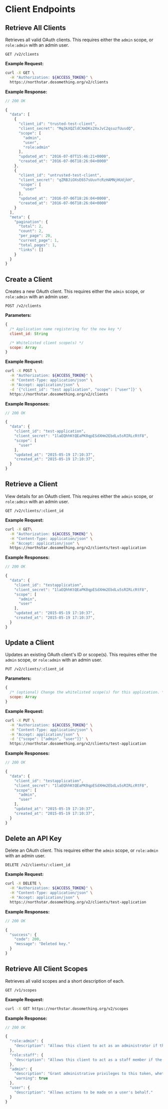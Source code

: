 # Client Endpoints

## Retrieve All Clients
Retrieves all valid OAuth clients. This requires either the `admin` scope, or `role:admin` with an admin user.

```
GET /v2/clients
```

**Example Request:**
```sh
curl -X GET \
  -H "Authorization: ${ACCESS_TOKEN}" \
  https://northstar.dosomething.org/v2/clients
```

**Example Response:**
```js
// 200 OK

{
  "data": [
    {
      "client_id": "trusted-test-client",
      "client_secret": "Mq3kXQZldCXmDKs2XxJvC2qsuzfUusdQ",
      "scope": [
        "admin",
        "user",
        "role:admin"
      ],
      "updated_at": "2016-07-07T15:46:21+0000",
      "created_at": "2016-07-06T18:26:04+0000"
    },
    {
      "client_id": "untrusted-test-client",
      "client_secret": "qZRBJiOXsE657sUuvYcRzHAMNjHUdjkH",
      "scope": [
        "user"
      ],
      "updated_at": "2016-07-06T18:26:04+0000",
      "created_at": "2016-07-06T18:26:04+0000"
    }
  ],
  "meta": {
    "pagination": {
      "total": 2,
      "count": 2,
      "per_page": 20,
      "current_page": 1,
      "total_pages": 1,
      "links": []
    }
  }
}
```

## Create a Client
Creates a new OAuth client. This requires either the `admin` scope, or `role:admin` with an admin user.

```
POST /v2/clients
```

**Parameters:**

```js
{
  /* Application name registering for the new key */
  client_id: String

  /* Whitelisted client scope(s) */
  scope: Array
}
```

**Example Request:**
```sh
curl -X POST \
  -H "Authorization: ${ACCESS_TOKEN}" \
  -H "Content-Type: application/json" \
  -H "Accept: application/json" \
  -d '{"client_id": "test application", "scope": ["user"]}' \
  https://northstar.dosomething.org/v2/clients
```


**Example Responses:**
```js
// 200 OK

{
  "data": {
    "client_id": "test-application",
    "client_secret": "1laEQhhKtQEaPK0qpESdXHm2EbdLu5sRIRLcRtF8",
    "scope": [
      "user"
    ],
    "updated_at": "2015-05-19 17:10:37",
    "created_at": "2015-05-19 17:10:37",
  }
}
```

## Retrieve a Client
View details for an OAuth client. This requires either the `admin` scope, or `role:admin` with an admin user.

```
GET /v2/clients/:client_id
```

**Example Request:**
```sh
curl -X GET\
  -H "Authorization: ${ACCESS_TOKEN}" \
  -H "Content-Type: application/json" \
  -H "Accept: application/json" \
  https://northstar.dosomething.org/v2/clients/test-application
```


**Example Responses:**
```js
// 200 OK

{
  "data": {
    "client_id": "testapplication",
    "client_secret": "1laEQhhKtQEaPK0qpESdXHm2EbdLu5sRIRLcRtF8",
    "scope": [
      "admin",
      "user"
    ],
    "updated_at": "2015-05-19 17:10:37",
    "created_at": "2015-05-19 17:10:37",
  }
}
```

## Update a Client
Updates an existing OAuth client's ID or scope(s). This requires either the `admin` scope, or `role:admin` with an admin user.

```
PUT /v2/clients/:client_id
```

**Parameters:**

```js
{
  /* (optional) Change the whitelisted scope(s) for this application. */
  scope: Array
}
```

**Example Request:**
```sh
curl -X PUT \
  -H "Authorization: ${ACCESS_TOKEN}" \
  -H "Content-Type: application/json" \
  -H "Accept: application/json" \
  -d '{"scope": ["admin", "user"]}' \
  https://northstar.dosomething.org/v2/clients/test-application
```


**Example Responses:**
```js
// 200 OK

{
  "data": {
    "client_id": "testapplication",
    "client_secret": "1laEQhhKtQEaPK0qpESdXHm2EbdLu5sRIRLcRtF8",
    "scope": [
      "admin",
      "user"
    ],
    "updated_at": "2015-05-19 17:10:37",
    "created_at": "2015-05-19 17:10:37",
  }
}
```


## Delete an API Key
Delete an OAuth client. This requires either the `admin` scope, or `role:admin` with an admin user.

```
DELETE /v2/clients/:client_id
```


**Example Request:**
```sh
curl -X DELETE \
  -H "Authorization: ${ACCESS_TOKEN}" \
  -H "Content-Type: application/json" \
  -H "Accept: application/json" \
  https://northstar.dosomething.org/v2/clients/test-application
```


**Example Responses:**
```js
// 200 OK

{
  "success": {
    "code": 200,
    "message": "Deleted key."
  }
}
```

## Retrieve All Client Scopes
Retrieves all valid scopes and a short description of each.

```
GET /v1/scopes
```

**Example Request:**
```sh
curl -X GET https://northstar.dosomething.org/v2/scopes
```

**Example Response:**
```js
// 200 OK

{
  "role:admin": {
    "description": "Allows this client to act as an administrator if the user has that role."
  },
  "role:staff": {
    "description": "Allows this client to act as a staff member if the user has that role."
  },
  "admin": {
    "description": "Grant administrative privileges to this token, whether or not the user has the admin role.",
    "warning": true
  },
  "user": {
    "description": "Allows actions to be made on a user's behalf."
  }
}
```


